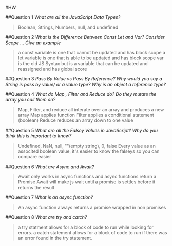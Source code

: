 #HW 

##Question 1 *What are all the JavaScript Data Types?*
>Boolean, Strings, Numbers, null, and undefined 

##Question 2 *What is the Difference Between Const Let and Var? Consider Scope ... Give an example*
> a const variable is one that cannot be updated and has block scope
> a let variable is one that is able to be updated and has block scope
> var is the old JS Syntax but is a variable that can be updated and reassigned and has global score


##Question 3 *Pass By Value vs Pass By Reference? Why would you say a String is pass by value/ or a value type? Why is an object a reference type?*


##Question 4 *What do Map , Filter and Reduce do? Do they mutate the array you call them on?*
>Map, Filter, and reduce all interate over an array and produces a new array
>Map applies function
>Filter applies a conditional statement (boolean)
>Reduce reduces an array down to one value

##Question 5 *What are all the Falsey Values in JavaScript? Why do you think this is important to know?*
>Undefined, NaN, null, ""(empty string), 0, false
>Every value as an associted boolean value, it's easier to know the falseys so you can compare easier

##Question 6 *What are Async and Await?*
>Await only works in async functions and async functions return a Promise
>Await will make js wait until a promise is settles before it returns the result


##Question 7 *What is an async function?*
>An async function always returns a promise wrapped in non promises

##Question 8 *What are try and catch?*
>a try statment allows for a block of code to run while looking for errors. 
>a catch statement allows for a block of code to run if there was an error found in the try statement. 

